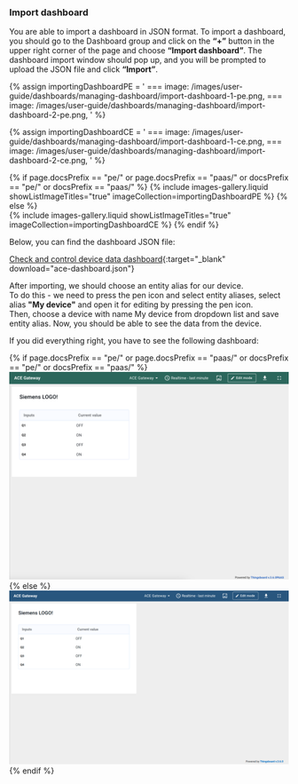 ### Import dashboard

You are able to import a dashboard in JSON format. To import a dashboard, you should go to the Dashboard group and click
 on the **“+”** button in the upper right corner of the page and choose **“Import dashboard”**. The dashboard import window 
should pop up, and you will be prompted to upload the JSON file and click **“Import”**.

{% assign importingDashboardPE = '
    ===
        image: /images/user-guide/dashboards/managing-dashboard/import-dashboard-1-pe.png,
    ===
        image: /images/user-guide/dashboards/managing-dashboard/import-dashboard-2-pe.png,
    '
%}

{% assign importingDashboardCE = '
    ===
        image: /images/user-guide/dashboards/managing-dashboard/import-dashboard-1-ce.png,
    ===
        image: /images/user-guide/dashboards/managing-dashboard/import-dashboard-2-ce.png,
    '
%}

{% if page.docsPrefix == "pe/" or page.docsPrefix == "paas/" or docsPrefix == "pe/" or docsPrefix == "paas/" %}
    {% include images-gallery.liquid showListImageTitles="true" imageCollection=importingDashboardPE %}
{% else %}  
    {% include images-gallery.liquid showListImageTitles="true" imageCollection=importingDashboardCE %}
{% endif %}

Below, you can find the dashboard JSON file:

[Check and control device data dashboard](/docs/devices-library/resources/dashboards/ready-to-go-devices/ace-dashboard.json){:target="_blank" download="ace-dashboard.json"}

After importing, we should choose an entity alias for our device.  
To do this - we need to press the pen icon and select entity aliases, select alias **"My device"** and open it for editing by pressing the pen icon.    
Then, choose a device with name My device from dropdown list and save entity alias. Now, you should be able to see the data from the device. 

If you did everything right, you have to see the following dashboard:

{% if page.docsPrefix == "pe/" or page.docsPrefix == "paas/" or docsPrefix == "pe/" or docsPrefix == "paas/" %}
![imagePe](/images/devices-library/ready-to-go-devices/ace-iot-gateway/ace-gateway-dashboard.png)
{% else %}  
![imageCe](/images/devices-library/ready-to-go-devices/ace-iot-gateway/ace-dashboard-1-ce.png)
{% endif %}
